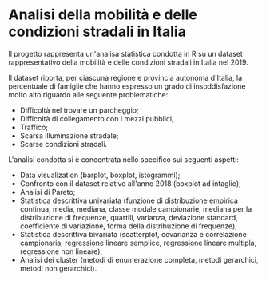 <h1>
  Analisi della mobilità e delle condizioni stradali in Italia 
</h1> 

<p>
Il progetto rappresenta un'analisa statistica condotta in R su un dataset rappresentativo della mobilità e delle condizioni stradali in Italia nel 2019.

Il dataset riporta, per ciascuna regione e provincia autonoma d'Italia, la percentuale di famiglie che hanno espresso un grado di insoddisfazione molto alto riguardo alle seguente problematiche:
<ul>
  <li>Difficoltà nel trovare un parcheggio;</li>
  <li>Difficoltà di collegamento con i mezzi pubblici;</li>
  <li>Traffico;</li>
  <li>Scarsa illuminazione stradale;</li>
  <li>Scarse condizioni stradali.</li>
</ul>

L'analisi condotta si è concentrata nello specifico sui seguenti aspetti:
<ul>
  <li>Data visualization (barplot, boxplot, istogrammi);</li>
  <li>Confronto con il dataset relativo all'anno 2018 (boxplot ad intaglio);</li>
  <li>Analisi di Pareto;</li>
  <li>Statistica descrittiva univariata (funzione di distribuzione empirica continua, media, mediana, classe modale campionarie, mediana per la distribuzione di frequenze, quartili, varianza, deviazione standard, coefficiente di variazione, forma della distribuzione di frequenze);</li>
  <li>Statistica descrittiva bivariata (scatterplot, covarianza e correlazione campionaria, regressione lineare semplice, regressione lineare multipla, regressione non lineare);</li>
  <li>Analisi dei cluster (metodi di enumerazione completa, metodi gerarchici, metodi non gerarchici).</li>
</ul>
</p>
